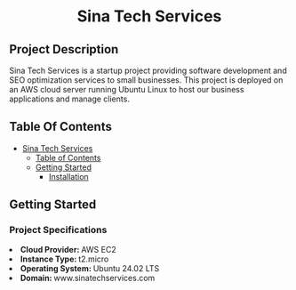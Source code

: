 <h1 align="center" id = sinatechservices> Sina Tech Services </h1>
<h2> Project Description </h2>
Sina Tech Services is a startup project providing software development and SEO optimization services to small businesses. This project is deployed on an AWS cloud server running Ubuntu Linux to host our business applications and manage clients.

<h2 id = "contents"> Table Of Contents </h2>

- [Sina Tech Services](#sinatechservices)
  - [Table of Contents](#contents)
  - [Getting Started](#getting-started)
    - [Installation](#installation)

<h2> Getting Started </h2>
<h3> Project Specifications </h3>
<li> <b> Cloud Provider: </b> AWS EC2  </li>
<li> <b> Instance Type: </b> t2.micro  </li>
<li> <b> Operating System: </b> Ubuntu 24.02 LTS  </li>
<li> <b> Domain: </b> www.sinatechservices.com  </li>